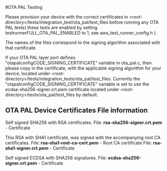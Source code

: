 #OTA PAL Testing

Please provision your device with the correct certificates in \<root-directory\>/tests/integration_test/ota_pal/test_files before running any OTA PAL tests( these tests are enabled by setting testrunnerFULL_OTA_PAL_ENABLED to 1, see aws_test_runner_config.h ).

The names of the files correspond to the signing algorithm associated with that certificate.

If your OTA PAL layer port defines "otapalconfigCODE_SIGNING_CERTIFICATE" variable in ota_pal.c, then please copy in the certificate, with the applicable signing algorithm for your device, located under \<root-directory\>/tests/integration_tests/ota_pal/test_files. Currently the "otapalconfigCODE_SIGNING_CERTIFICATE" variable is set to use the ecdsa-sha256-signer.crt.pem certificate located under \<root-directory\>/tests/ota_pal/test_files by default.

## OTA PAL Device Certificates File information

Self signed SHA256 with RSA certificates.
   File: **rsa-sha256-signer.crt.pem** - Certificate

This RSA with SHA1 certificate, was signed with the accompanying root CA certificates.
   File: **rsa-sha1-root-ca-cert.pem** - Root CA certificate
   File: **rsa-sha1-signer.crt.pem** - Certificate

Self signed ECDSA with SHA256 signatures.
   File: **ecdsa-sha256-signer.crt.pem** - Certificate
